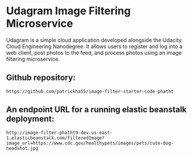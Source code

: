 # Udagram Image Filtering Microservice

Udagram is a simple cloud application developed alongside the Udacity Cloud Engineering Nanodegree. It allows users to register and log into a web client, post photos to the feed, and process photos using an image filtering microservice.

## Github repository:
    https://github.com/patrickha55/image-filter-starter-code-phatht
## An endpoint URL for a running elastic beanstalk deployment:
    http://image-filter-phatht9-dev.us-east-1.elasticbeanstalk.com/filteredImage?image_url=https://www.cdc.gov/healthypets/images/pets/cute-dog-headshot.jpg
